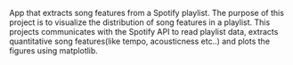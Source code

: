 App that extracts song features from a Spotify playlist. The purpose of this project is to visualize the distribution of song features in a playlist. This projects communicates with the Spotify API to read playlist data, extracts quantitative song features(like tempo, acousticness etc..) and plots the figures using matplotlib.
